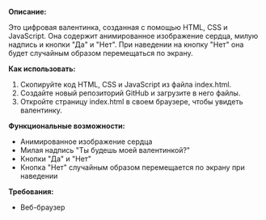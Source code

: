 ﻿**Описание:**

Это цифровая валентинка, созданная с помощью HTML, CSS и JavaScript. Она содержит анимированное изображение сердца, милую надпись и кнопки "Да" и "Нет". При наведении на кнопку "Нет" она будет случайным образом перемещаться по экрану.

**Как использовать:**

1. Скопируйте код HTML, CSS и JavaScript из файла index.html.
1. Создайте новый репозиторий GitHub и загрузите в него файлы.
1. Откройте страницу index.html в своем браузере, чтобы увидеть валентинку.

**Функциональные возможности:**

- Анимированное изображение сердца
- Милая надпись "Ты будешь моей валентинкой?"
- Кнопки "Да" и "Нет"
- Кнопка "Нет" случайным образом перемещается по экрану при наведении

**Требования:**

- Веб-браузер

